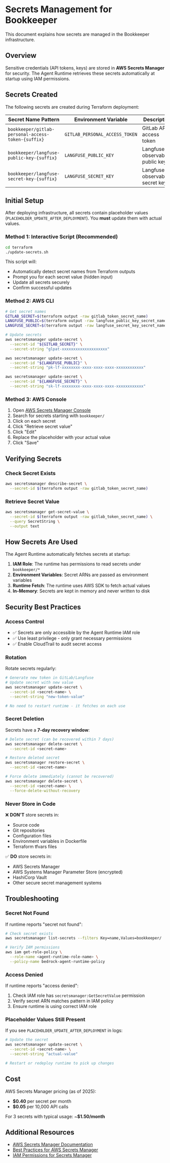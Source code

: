 # Secrets Management for Bookkeeper

This document explains how secrets are managed in the Bookkeeper infrastructure.

## Overview

Sensitive credentials (API tokens, keys) are stored in **AWS Secrets Manager** for security. The Agent Runtime retrieves these secrets automatically at startup using IAM permissions.

## Secrets Created

The following secrets are created during Terraform deployment:

| Secret Name Pattern | Environment Variable | Description |
|-------------------|---------------------|-------------|
| `bookkeeper/gitlab-personal-access-token-{suffix}` | `GITLAB_PERSONAL_ACCESS_TOKEN` | GitLab API access token |
| `bookkeeper/langfuse-public-key-{suffix}` | `LANGFUSE_PUBLIC_KEY` | Langfuse observability public key |
| `bookkeeper/langfuse-secret-key-{suffix}` | `LANGFUSE_SECRET_KEY` | Langfuse observability secret key |

## Initial Setup

After deploying infrastructure, all secrets contain placeholder values (`PLACEHOLDER_UPDATE_AFTER_DEPLOYMENT`). You **must** update them with actual values.

### Method 1: Interactive Script (Recommended)

```bash
cd terraform
./update-secrets.sh
```

This script will:
- Automatically detect secret names from Terraform outputs
- Prompt you for each secret value (hidden input)
- Update all secrets securely
- Confirm successful updates

### Method 2: AWS CLI

```bash
# Get secret names
GITLAB_SECRET=$(terraform output -raw gitlab_token_secret_name)
LANGFUSE_PUBLIC=$(terraform output -raw langfuse_public_key_secret_name)
LANGFUSE_SECRET=$(terraform output -raw langfuse_secret_key_secret_name)

# Update secrets
aws secretsmanager update-secret \
  --secret-id "${GITLAB_SECRET}" \
  --secret-string "glpat-xxxxxxxxxxxxxxxxxxxx"

aws secretsmanager update-secret \
  --secret-id "${LANGFUSE_PUBLIC}" \
  --secret-string "pk-lf-xxxxxxxx-xxxx-xxxx-xxxx-xxxxxxxxxxxx"

aws secretsmanager update-secret \
  --secret-id "${LANGFUSE_SECRET}" \
  --secret-string "sk-lf-xxxxxxxx-xxxx-xxxx-xxxx-xxxxxxxxxxxx"
```

### Method 3: AWS Console

1. Open [AWS Secrets Manager Console](https://console.aws.amazon.com/secretsmanager/)
2. Search for secrets starting with `bookkeeper/`
3. Click on each secret
4. Click "Retrieve secret value"
5. Click "Edit"
6. Replace the placeholder with your actual value
7. Click "Save"

## Verifying Secrets

### Check Secret Exists

```bash
aws secretsmanager describe-secret \
  --secret-id $(terraform output -raw gitlab_token_secret_name)
```

### Retrieve Secret Value

```bash
aws secretsmanager get-secret-value \
  --secret-id $(terraform output -raw gitlab_token_secret_name) \
  --query SecretString \
  --output text
```

## How Secrets Are Used

The Agent Runtime automatically fetches secrets at startup:

1. **IAM Role**: The runtime has permissions to read secrets under `bookkeeper/*`
2. **Environment Variables**: Secret ARNs are passed as environment variables
3. **Runtime Fetch**: The runtime uses AWS SDK to fetch actual values
4. **In-Memory**: Secrets are kept in memory and never written to disk

## Security Best Practices

### Access Control

- ✅ Secrets are only accessible by the Agent Runtime IAM role
- ✅ Use least privilege - only grant necessary permissions
- ✅ Enable CloudTrail to audit secret access

### Rotation

Rotate secrets regularly:

```bash
# Generate new token in GitLab/Langfuse
# Update secret with new value
aws secretsmanager update-secret \
  --secret-id <secret-name> \
  --secret-string "new-token-value"

# No need to restart runtime - it fetches on each use
```

### Secret Deletion

Secrets have a **7-day recovery window**:

```bash
# Delete secret (can be recovered within 7 days)
aws secretsmanager delete-secret \
  --secret-id <secret-name>

# Restore deleted secret
aws secretsmanager restore-secret \
  --secret-id <secret-name>

# Force delete immediately (cannot be recovered)
aws secretsmanager delete-secret \
  --secret-id <secret-name> \
  --force-delete-without-recovery
```

### Never Store in Code

❌ **DON'T** store secrets in:
- Source code
- Git repositories
- Configuration files
- Environment variables in Dockerfile
- Terraform tfvars files

✅ **DO** store secrets in:
- AWS Secrets Manager
- AWS Systems Manager Parameter Store (encrypted)
- HashiCorp Vault
- Other secure secret management systems

## Troubleshooting

### Secret Not Found

If runtime reports "secret not found":

```bash
# Check secret exists
aws secretsmanager list-secrets --filters Key=name,Values=bookkeeper/

# Verify IAM permissions
aws iam get-role-policy \
  --role-name <agent-runtime-role-name> \
  --policy-name bedrock-agent-runtime-policy
```

### Access Denied

If runtime reports "access denied":

1. Check IAM role has `secretsmanager:GetSecretValue` permission
2. Verify secret ARN matches pattern in IAM policy
3. Ensure runtime is using correct IAM role

### Placeholder Values Still Present

If you see `PLACEHOLDER_UPDATE_AFTER_DEPLOYMENT` in logs:

```bash
# Update the secret
aws secretsmanager update-secret \
  --secret-id <secret-name> \
  --secret-string "actual-value"

# Restart or redeploy runtime to pick up changes
```

## Cost

AWS Secrets Manager pricing (as of 2025):
- **$0.40** per secret per month
- **$0.05** per 10,000 API calls

For 3 secrets with typical usage: ~**$1.50/month**

## Additional Resources

- [AWS Secrets Manager Documentation](https://docs.aws.amazon.com/secretsmanager/)
- [Best Practices for AWS Secrets Manager](https://docs.aws.amazon.com/secretsmanager/latest/userguide/best-practices.html)
- [IAM Permissions for Secrets Manager](https://docs.aws.amazon.com/secretsmanager/latest/userguide/auth-and-access.html)

